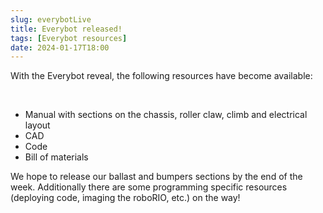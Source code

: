 ```yaml
---
slug: everybotLive
title: Everybot released!
tags: [Everybot resources]
date: 2024-01-17T18:00
---
```


With the Everybot reveal, the following resources have become available:

<br/>

- Manual with sections on the chassis, roller claw, climb and electrical layout
- CAD
- Code
- Bill of materials

We hope to release our ballast and bumpers sections by the end of the week. Additionally there are some programming specific resources (deploying code, imaging the roboRIO, etc.) on the way!